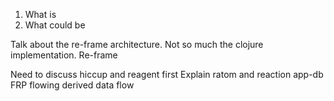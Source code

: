 1. What is
2. What could be


Talk about the re-frame architecture. Not so much the clojure implementation.
Re-frame

Need to discuss hiccup and reagent first
Explain ratom and reaction
app-db
FRP
flowing derived data
flow

